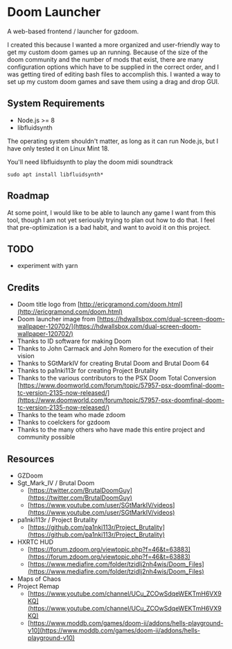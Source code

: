 # Doom Launcher

A web-based frontend / launcher for gzdoom.

I created this because I wanted a more organized and user-friendly way to get my custom doom games up an running.  Because of the size of the doom community and the number of mods that exist, there are many configuration options which have to be supplied in the correct order, and I was getting tired of editing bash files to accomplish this.  I wanted a way to set up my custom doom games and save them using a drag and drop GUI.


## System Requirements

* Node.js >= 8
* libfluidsynth

The operating system shouldn't matter, as long as it can run Node.js, but I have only tested it on Linux Mint 18.

You'll need libfluidsynth to play the doom midi soundtrack

`sudo apt install libfluidsynth*`


## Roadmap

At some point, I would like to be able to launch any game I want from this tool, though I am not yet seriously trying to plan out how to do that.  I feel that pre-optimization is a bad habit, and want to avoid it on this project.


## TODO

* experiment with yarn


## Credits

* Doom title logo from [http://ericgramond.com/doom.html](http://ericgramond.com/doom.html)
* Doom launcher image from [https://hdwallsbox.com/dual-screen-doom-wallpaper-120702/](https://hdwallsbox.com/dual-screen-doom-wallpaper-120702/)
* Thanks to ID software for making Doom
* Thanks to John Carmack and John Romero for the execution of their vision
* Thanks to SGtMarkIV for creating Brutal Doom and Brutal Doom 64
* Thanks to pa1nki113r for creating Project Brutality
* Thanks to the various contributors to the PSX Doom Total Conversion [https://www.doomworld.com/forum/topic/57957-psx-doomfinal-doom-tc-version-2135-now-released/](https://www.doomworld.com/forum/topic/57957-psx-doomfinal-doom-tc-version-2135-now-released/)
* Thanks to the team who made zdoom
* Thanks to coelckers for gzdoom
* Thanks to the many others who have made this entire project and community possible

## Resources

* GZDoom
* Sgt_Mark_IV / Brutal Doom
    * [https://twitter.com/BrutalDoomGuy](https://twitter.com/BrutalDoomGuy)
    * [https://www.youtube.com/user/SGtMarkIV/videos](https://www.youtube.com/user/SGtMarkIV/videos)
* pa1nki113r / Project Brutality
    * [https://github.com/pa1nki113r/Project_Brutality](https://github.com/pa1nki113r/Project_Brutality)
* HXRTC HUD
    * [https://forum.zdoom.org/viewtopic.php?f=46&t=63883](https://forum.zdoom.org/viewtopic.php?f=46&t=63883)
    * [https://www.mediafire.com/folder/tzidlj2nh4wis/Doom_Files](https://www.mediafire.com/folder/tzidlj2nh4wis/Doom_Files)
* Maps of Chaos
* Project Remap
    * [https://www.youtube.com/channel/UCu_ZCOwSdqeWEKTmH6VX9KQ](https://www.youtube.com/channel/UCu_ZCOwSdqeWEKTmH6VX9KQ)
    * [https://www.moddb.com/games/doom-ii/addons/hells-playground-v10](https://www.moddb.com/games/doom-ii/addons/hells-playground-v10)

